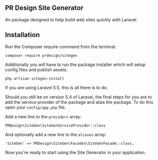 ## PR Design Site Generator

An package designed to help build web sites quickly with Laravel. 

## Installation

Run the Composer require command from the terminal:

    composer require prdesign/sitegen

Additionally you will have to run the package installer which will setup config files and publish assets.

    php artisan sitegen:install

If you are using Laravel 5.5, this is all there is to do.

Should you still be on version 5.4 of Laravel, the final steps for you are to add the service provider of the package and alias the package. To do this open your `config/app.php` file.

Add a new line to the `providers` array:

	PRDesign\SiteGen\SiteGenServiceProvider::class

And optionally add a new line to the `aliases` array:

	'SiteGen' => PRDesign\SiteGen\Facades\SiteGenFacade::class,

Now you're ready to start using the Site Generator in your application.
